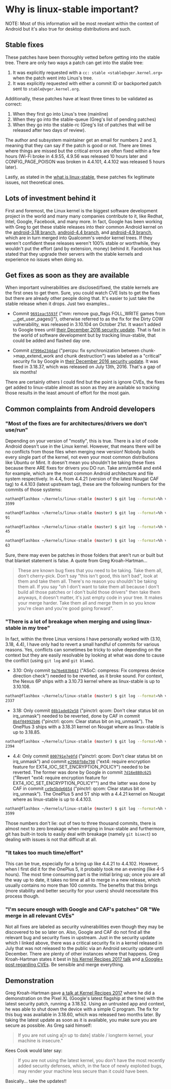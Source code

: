 # Why is linux-stable important?

NOTE: Most of this information will be most revelant within the context of Android but it's also true for desktop distributions and such.


## Stable fixes

These patches have been thoroughly vetted before getting into the stable tree. There are only two ways a patch can get into the stable tree:

1. It was explicitly requested with a `cc: stable <stable@vger.kernel.org>` when the patch went into Linus's tree.
2. It was explicitly requested with either a commit ID or backported patch sent to `stable@vger.kernel.org`.

Additionally, these patches have at least three times to be validated as correct:

1. When they first go into Linus's tree (mainline)
2. When they go into the stable-queue (Greg's list of pending patches)
3. When they go into the stable-rc (Greg's list of patches that will be released after two days of review).

The author and subsystem maintainer get an email for numbers 2 and 3, meaning that they can say if the patch is good or not. There are times where things are missed but the critical errors are often fixed within a few hours (Wi-Fi broke in 4.9.55, 4.9.56 was released 10 hours later and CONFIG_PAGE_POISON was broken in 4.4.101, 4.4.102 was released 5 hours later).

Lastly, as stated in the [what is linux-stable](what-is-linux-stable.md), these patches fix legitimate issues, not theoretical ones.


## Lots of investment behind it

First and foremost, the Linux kernel is the biggest software development project in the world and many many companies contribute to it, like Redhat, Intel, Google, Facebook, and many more. In fact, Google has been working with Greg to get these stable releases into their common Android kernel on the [android-3.18 branch](https://android-review.googlesource.com/q/project:kernel%252Fcommon+branch:android-3.18+owner:%2522Greg+Kroah-Hartman+%253Cgregkh%2540google.com%253E%2522+is:merged+into+android-3.18), [android-4.4 branch](https://android-review.googlesource.com/q/project:kernel%252Fcommon+branch:android-4.4+owner:%2522Greg+Kroah-Hartman+%253Cgregkh%2540google.com%253E%2522+is:merged+into+android-4.4), and [android-4.9 branch](https://android-review.googlesource.com/q/project:kernel%252Fcommon+branch:android-4.9+owner:%2522Greg+Kroah-Hartman+%253Cgregkh%2540google.com%253E%2522+is:merged+into+android-4.9), which are in turn merged into Qualcomm's vendor kernel trees. If they weren't confident these releases weren't 100% stable or worthwhile, they wouldn't put the effort (and by extension, money) behind it. Facebook has stated that they upgrade their servers with the stable kernels and experience no issues when doing so.


## Get fixes as soon as they are available

When important vulnerabilities are disclosed/fixed, the stable kernels are the first ones to get them. Sure, you could watch CVE lists to get the fixes but there are already other people doing that. It's easier to just take the stable release when it drops. Just two examples...

* Commit [`9691eac5593f`](https://git.kernel.org/pub/scm/linux/kernel/git/stable/linux-stable.git/commit?id=9691eac5593ff1e2f82391ad327f21d90322aec1) ("mm: remove gup_flags FOLL_WRITE games from __get_user_pages()"), otherwise referred to as the fix for the Dirty COW vulnerability, was released in 3.10.104 on October 21st. It wasn't added to Google trees until [their December 2016 security update](https://source.android.com/security/bulletin/2016-12-01). That is fast in the world of software development but by tracking linux-stable, that could be added and flashed day one.

* Commit [`4f996e234dad`](https://git.kernel.org/pub/scm/linux/kernel/git/stable/linux-stable.git/commit/?id=4f996e234dad488e5d9ba0858bc1bae12eff82c3) ("percpu: fix synchronization between chunk->map_extend_work and chunk destruction") was labeled as a "critical" security fix by Google in [their December 2016 security update](https://source.android.com/security/bulletin/2016-12-01). It was fixed in 3.18.37, which was released on July 13th, 2016. That's a gap of six months!

There are certainly others I could find but the point is ignore CVEs, the fixes get added to linux-stable almost as soon as they are available so tracking those results in the least amount of effort for the most gain.


## Common complaints from Android developers

### "Most of the fixes are for architectures/drivers we don't use/run"

Depending on your version of "mostly", this is true. There is a lot of code Android doesn't use in the Linux kernel. However, that means there will be no conflicts from those files when merging new version! Nobody builds every single part of the kernel, not even your most common distributions like Ubuntu or Mint. It doesn't mean you shouldn't be taking these fixes because there ARE fixes for drivers you DO run. Take arm/arm64 and ext4 for example, which are the most common Android architecture and file system respectively. In 4.4, from 4.4.21 (version of the latest Nougat CAF tag) to 4.4.103 (latest upstream tag), these are the following numbers for the commits of those systems:

```bash
nathan@flashbox ~/kernels/linux-stable (master) $ git log --format=%h v4.4.21..v4.4.103 | wc -l
3599

nathan@flashbox ~/kernels/linux-stable (master) $ git log --format=%h v4.4.21..v4.4.103 arch/arm | wc -l
91

nathan@flashbox ~/kernels/linux-stable (master) $ git log --format=%h v4.4.21..v4.4.103 arch/arm64 | wc -l
45

nathan@flashbox ~/kernels/linux-stable (master) $ git log --format=%h v4.4.21..v4.4.103 fs/ext4 | wc -l
63
```

Sure, there may even be patches in those folders that aren't run or built but that blanket statement is false. A quote from Greg Kroah-Hartman...

> These are known bug fixes that you need to be taking. Take them all, don't cherry-pick. Don't say "this isn't good, this isn't bad", look at them and take them all. There's no reason you shouldn't be taking them all. If you say "oh I don't want to take them all because I don't build all those patches or I don't build those drivers" then take them anyways, it doesn't matter, it's just empty code in your tree. It makes your merge harder. Take them  all and merge them in so you know you're clean and you're good going forward".

### "There is a lot of breakage when merging and using linux-stable in my tree"

In fact, within the three Linux versions I have personally worked with (3.10, 3.18, 4.4), I have only had to revert a small handful of commits for various reasons. Yes, conflicts can sometimes be tricky to solve depending on the context but they are easily resolvable by looking at what was done to cause the conflict (using `git log` and `git blame`).

* 3.10: Only commit [`9a76e683b643`](https://git.kernel.org/pub/scm/linux/kernel/git/stable/linux-stable.git/commit/?h=linux-3.10.y&id=9a76e683b64361450f3e331dd6634f5aa39ea51b) ("ASoC: compress: Fix compress device direction check") needed to be reverted, as it broke sound. For context, the Nexus 6P ships with a 3.10.73 kernel where as linux-stable is up to 3.10.108.
```bash
nathan@flashbox ~/kernels/linux-stable (master) $ git log --format=%h v3.10.73..v3.10.108 | wc -l
2337
```

* 3.18: Only commit [`08b1ade02e58`](https://git.kernel.org/pub/scm/linux/kernel/git/stable/linux-stable.git/commit/?h=linux-3.18.y&id=08b1ade02e584ac5eb8d9c075debf202bed9d085) ("pinctrl: qcom: Don't clear status bit on irq_unmask") needed to be reverted, done by CAF in commit [`8b4f04992b06`](https://source.codeaurora.org/quic/la/kernel/msm-3.18/commit?id=8b4f04992b064cb0c6d78adc2c2593f1aec92773) ("pinctrl: qcom: Clear status bit on irq_unmask"). The OnePlus 3 ships with a 3.18.31 kernel on Nougat where as linux-stable is up to 3.18.85.
```bash
nathan@flashbox ~/kernels/linux-stable (master) $ git log --format=%h v3.18.31..v3.18.85 | wc -l
2394
```

* 4.4: Only commit [`800791e7e0fd`](https://git.kernel.org/pub/scm/linux/kernel/git/stable/linux-stable.git/commit/?h=linux-4.4.y&id=800791e7e0fd9835be2f55c55147c379888b7442) ("pinctrl: qcom: Don't clear status bit on irq_unmask") and commit [`e2968fb8e798`](https://git.kernel.org/pub/scm/linux/kernel/git/stable/linux-stable.git/commit/?h=linux-4.4.y&id=e2968fb8e7980dccc199dac2593ad476db20969f) ("ext4: require encryption feature for EXT4_IOC_SET_ENCRYPTION_POLICY") needed to be reverted. The former was done by Google in commit [`7d16e880c625`](https://android.googlesource.com/kernel/common/+/7d16e880c62547936b431cde966d17e39e6e92e0) ("Revert "ext4: require encryption feature for EXT4_IOC_SET_ENCRYPTION_POLICY"") and the latter was done by CAF in commit [`ce9e5bde6654`](https://source.codeaurora.org/quic/la/kernel/msm-4.4/commit/?id=ce9e5bde6654677cb61c4685f5f164d89cba2a0b) ("pinctrl: qcom: Clear status bit on irq_unmask"). The OnePlus 5 and 5T ship with a 4.4.21 kernel on Nougat where as linux-stable is up to 4.4.103.
```bash
nathan@flashbox ~/kernels/linux-stable (master) $ git log --format=%h v4.4.21..v4.4.103 | wc -l
3599
```

Those numbers don't lie: out of two to three thousand commits, there is almost next to zero breakage when merging in linux-stable and furthermore, git has built-in tools to easily deal with breakage (namely `git bisect`) so dealing with issues is not that difficult at all.

### "It takes too much time/effort"

This can be true, especially for a bring up like 4.4.21 to 4.4.102. However, when I first did it for the OnePlus 5, it probably took me an evening (like 4-5 hours). The most time consuming part is the initial bring up; once you are all the way up to date, it takes no time at all to merge in a new release, which usually contains no more than 100 commits. The benefits that this brings (more stability and better security for your users) should necessitate this process though.

### "I'm secure enough with Google and CAF's patches" OR "We merge in all relevant CVEs"

Not all fixes are labeled as security vulnerabilities even though they may be discovered to be so later on. Also, Google and CAF do not find all the relevant bug and security fixes in upstream. Just in the security update which I linked above, there was a critical security fix in a kernel released in July that was not released to the public via an Android security update until December. There are plenty of other instances where that happens. Greg Kroah-Hartman states it best in [his Kernel Recipes 2017 talk](https://youtu.be/RKadXpQLmPU?t=24m26s) and [a Google+ post regarding CVEs](https://plus.google.com/+gregkroahhartman/posts/EyRv8WjbWqR). Be sensible and merge everything.


## Demonstration

Greg Kroah-Hartman gave [a talk at Kernel Recipes 2017](https://youtu.be/RKadXpQLmPU?t=46m37s) where he did a demonstration on the Pixel XL (Google's latest flagship at the time) with the latest security patch, running a 3.18.52. Using an untrusted app and context, he was able to shut down the device with a simple C program. The fix for this bug was available in 3.18.60, which was released two months later. By taking the latest update as soon as it is available, you make sure you are secure as possible. As Greg said himself:

> If you are not using a[n up to date] stable / longterm kernel, your machine is insecure."

Kees Cook would later say:

>If you are not using the latest kernel, you don't have the most recently added security defenses, which, in the face of newly exploited bugs, may render your machine less secure than it could have been.

Basically... take the updates!!
